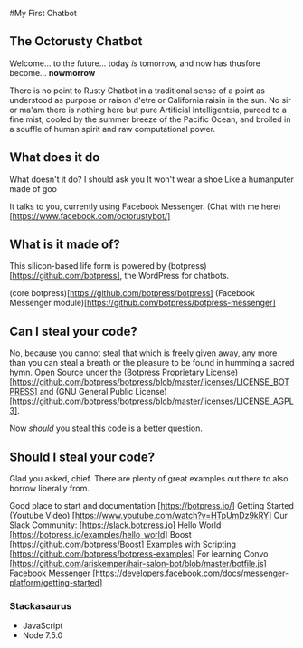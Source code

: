 #My First Chatbot
## The Octorusty Chatbot
Welcome... to the future... today *is* tomorrow, and now has thusfore become... **nowmorrow**

There is no point to Rusty Chatbot in a traditional sense of a point as understood as purpose or raison d'etre or California raisin in the sun. No sir or ma'am there is nothing here but pure Artificial Intelligentsia, pureed to a fine mist, cooled by the summer breeze of the Pacific Ocean, and broiled in a souffle of human spirit and raw computational power.

## What does it do
What doesn't it do?
I should ask you
It won't wear a shoe
Like a humanputer made of goo

It talks to you, currently using Facebook Messenger. (Chat with me here)[https://www.facebook.com/octorustybot/]

## What is it made of?
This silicon-based life form is powered by (botpress)[https://github.com/botpress], the WordPress for chatbots.

(core botpress)[https://github.com/botpress/botpress]
(Facebook Messenger module)[https://github.com/botpress/botpress-messenger]

## Can I steal your code?
No, because you cannot steal that which is freely given away, any more than you can steal a breath or the pleasure to be found in humming a sacred hymn. Open Source under the (Botpress Proprietary License)[https://github.com/botpress/botpress/blob/master/licenses/LICENSE_BOTPRESS] and (GNU General Public License)[https://github.com/botpress/botpress/blob/master/licenses/LICENSE_AGPL3].

Now *should* you steal this code is a better question.

## Should I steal your code?
Glad you asked, chief. There are plenty of great examples out there to also borrow liberally from.

Good place to start and documentation [https://botpress.io/]
Getting Started (Youtube Video) [https://www.youtube.com/watch?v=HTpUmDz9kRY]
Our Slack Community: [https://slack.botpress.io]
Hello World [https://botpress.io/examples/hello_world]
Boost [https://github.com/botpress/Boost]
Examples with Scripting [https://github.com/botpress/botpress-examples]
For learning Convo [https://github.com/ariskemper/hair-salon-bot/blob/master/botfile.js]
Facebook Messenger [https://developers.facebook.com/docs/messenger-platform/getting-started]

### Stackasaurus
* JavaScript
* Node 7.5.0
